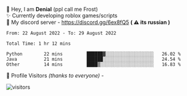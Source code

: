 🤚 Hey, I am **Denial** (ppl call me Frost)  
✨ Currently developing roblox games/scripts  
💎  My discord server - https://discord.gg/6ex8fQ5 **( ⚠ its russian )**  

<!--START_SECTION:waka-->

```text
From: 22 August 2022 - To: 29 August 2022

Total Time: 1 hr 12 mins

Python        22 mins         ██████▓░░░░░░░░░░░░░░░░░░   26.02 %
Java          21 mins         ██████░░░░░░░░░░░░░░░░░░░   24.54 %
Other         14 mins         ████▒░░░░░░░░░░░░░░░░░░░░   16.83 %
```

<!--END_SECTION:waka-->

🧥 Profile Visitors *(thanks to everyone)* -  
  
![visitors](https://visitor-badge.glitch.me/badge?page_id=FrostX-Official.FrostX-Official)
